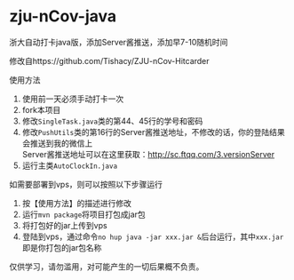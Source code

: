 # zju-nCov-java
浙大自动打卡java版，添加Server酱推送，添加早7-10随机时间

修改自https://github.com/Tishacy/ZJU-nCov-Hitcarder


使用方法

1. 使用前一天必须手动打卡一次
2. fork本项目
3. 修改`SingleTask.java`类的第44、45行的学号和密码
4. 修改`PushUtils`类的第16行的Server酱推送地址，不修改的话，你的登陆结果会推送到我的微信上
   <br />
   Server酱推送地址可以在这里获取：http://sc.ftqq.com/3.versionServer
5. 运行主类`AutoClockIn.java`


如需要部署到vps，则可以按照以下步骤运行
1. 按【使用方法】的描述进行修改
2. 运行`mvn package`将项目打包成jar包
3. 将打包好的jar上传到vps
4. 登陆到vps，通过命令`no hup java -jar xxx.jar &`后台运行，其中`xxx.jar`即是你打包的jar包名称
   
   
仅供学习，请勿滥用，对可能产生的一切后果概不负责。
